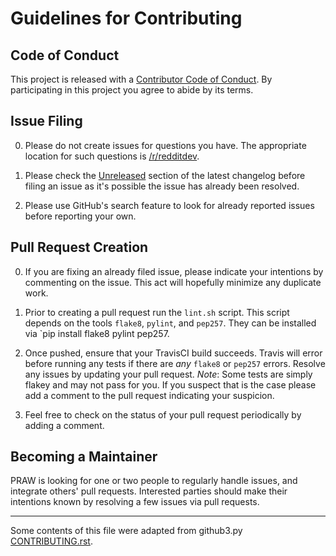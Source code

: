 # Guidelines for Contributing

## Code of Conduct

This project is released with a
[Contributor Code of Conduct](https://github.com/praw-dev/praw/blob/master/CODE_OF_CONDUCT.md). By
participating in this project you agree to abide by its terms.


## Issue Filing

0. Please do not create issues for questions you have. The appropriate location
   for such questions is [/r/redditdev](https://www.reddit.com/r/redditdev/).

0. Please check the
   [Unreleased](https://github.com/praw-dev/praw/blob/master/CHANGES.rst#unreleased)
   section of the latest changelog before filing an issue as it's possible the
   issue has already been resolved.

0. Please use GitHub's search feature to look for already reported issues
   before reporting your own.

## Pull Request Creation

0. If you are fixing an already filed issue, please indicate your intentions by
   commenting on the issue. This act will hopefully minimize any duplicate
   work.

0. Prior to creating a pull request run the `lint.sh` script. This script
   depends on the tools `flake8`, `pylint`, and `pep257`. They can be installed
   via `pip install flake8 pylint pep257.

0. Once pushed, ensure that your TravisCI build succeeds. Travis will error
   before running any tests if there are _any_ `flake8` or `pep257`
   errors. Resolve any issues by updating your pull request. _Note_: Some tests
   are simply flakey and may not pass for you. If you suspect that is the case
   please add a comment to the pull request indicating your suspicion.

0. Feel free to check on the status of your pull request periodically by adding
   a comment.

## Becoming a Maintainer

PRAW is looking for one or two people to regularly handle issues, and integrate
others' pull requests. Interested parties should make their intentions known by
resolving a few issues via pull requests.

---

Some contents of this file were adapted from github3.py
[CONTRIBUTING.rst](https://github.com/sigmavirus24/github3.py/blob/master/CONTRIBUTING.rst).
